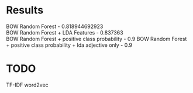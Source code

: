 Results
===============
  BOW Random Forest - 0.818944692923  
  BOW Random Forest + LDA Features - 0.837363  
  BOW Random Forest + positive class probability - 0.9
  BOW Random Forest + positive class probability + lda adjective only - 0.9


TODO
=============
 TF-IDF
 word2vec 
